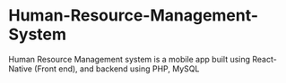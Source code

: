 # Human-Resource-Management-System
Human Resource  Management system is a mobile app built using React-Native (Front end), and backend using PHP, MySQL
